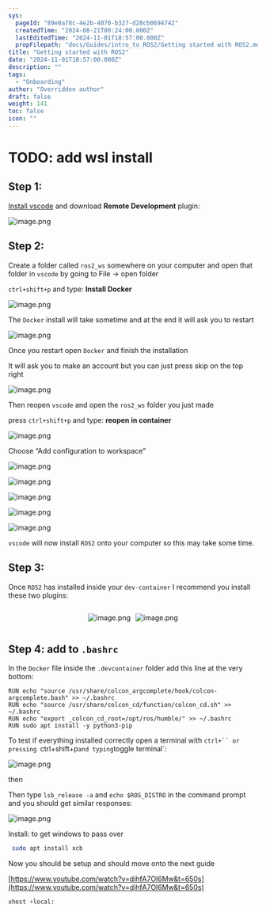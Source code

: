 ```yaml
---
sys:
  pageId: "89e0a78c-4e2b-4070-b327-d28cb0694742"
  createdTime: "2024-08-21T00:24:00.000Z"
  lastEditedTime: "2024-11-01T18:57:00.000Z"
  propFilepath: "docs/Guides/intro_to_ROS2/Getting started with ROS2.md"
title: "Getting started with ROS2"
date: "2024-11-01T18:57:00.000Z"
description: ""
tags:
  - "Onboarding"
author: "Overridden author"
draft: false
weight: 141
toc: false
icon: ""
---
```


# TODO: add wsl install

## Step 1:

[Install vscode](https://code.visualstudio.com/download) and download **Remote Development** plugin:

![image.png](https://prod-files-secure.s3.us-west-2.amazonaws.com/d518164a-d88e-44d1-a4ee-3adb3bd8bce0/efb52993-1881-4a40-b95e-6f020334f022/image.png?X-Amz-Algorithm=AWS4-HMAC-SHA256&X-Amz-Content-Sha256=UNSIGNED-PAYLOAD&X-Amz-Credential=ASIAZI2LB466U7M5IZGI%2F20250328%2Fus-west-2%2Fs3%2Faws4_request&X-Amz-Date=20250328T200914Z&X-Amz-Expires=3600&X-Amz-Security-Token=IQoJb3JpZ2luX2VjEPz%2F%2F%2F%2F%2F%2F%2F%2F%2F%2FwEaCXVzLXdlc3QtMiJGMEQCIBsow%2FSDd5tcyV1xns1a96IjOyPnwf0S9yvkmQdqFI1SAiB3e4P54xn0DPV%2BY0sg91ufupEF7GsEvUtX5PKX6X%2Bz3Cr%2FAwhlEAAaDDYzNzQyMzE4MzgwNSIM6TFaGIfvN7ZOnUmlKtwDgs8JpdWbhR%2BgMameXlp5lJtx%2Bl1%2BTay8h56s5y%2F7ep2B6rN23nibEa1WJMMftuawbIDfzYI7o6KzvPtRKU4umrokRwlRqcWiwIqIHelszuAhI0YOWXfOcjMH5Glc9NzpsBwk%2FgT1%2BPQA%2Fxn%2Fs5GC7YF%2BTpSxeVuhwC2vpR05Ozhw6ZfCkn%2FTi1OJDFNwkN7soQo%2FG%2F9i9jTzgNmGwYTP%2BDCz3itWhx95ygj7n8njnjr%2FdRjmxTc%2Faw1nKQ8mSDmxKMW43pYwKJuL2GOwe7M5NLmmrwDKPtcuRZtUyyDtYnJw8L88mAH1hP65E0ymnSbDpGg4W2T8uIEbK0TnFgzbRDf4nG%2BPPApjfGfvjNxDzHy6RS9IPRfU96%2BN0f1z%2Fv7xkYoKLObEKZctjlbx%2BTmEzanFogs9yOaB%2BlYK66f%2B8eav1FAcUkfnLQLHMEUnA8sFovyDH2hhc%2BDmdd8gerRUQo6ewDDZrSbU9cShI7SsGikOcwIDrbe9lok%2BDgO2l1iQfE2YqbcH0pTdpLzfqyC98M60ygFbcMx4fLzJLr9c9WCo%2FlQBjDTMOeWbVPoLTyofG727v6M1Mhc56TlrELUC7jIZZhNa%2BsVMhxY7utGNPGlwqy%2BYleZ0RZz6WncwqvWbvwY6pgFtKvsABNmR5sUeuUkISKX4T9HVojj8BwjcT9%2FieiqsnU2ueBJFVDJ37hzH%2Fx6Ovr29UnIWdwQUK3h0TzPhM2qy0cGrjmiy4V2fzRVU3LQsY0NXLwEQfgkRCMvR%2FNWMZuCmI%2BL%2BoazIM%2FR9xu42RQeJCd4xcP8gjggqdBgtV76QJZPSSaDLHTYkpy3F3blvc%2FEO762GnuqcaI1MSv%2Bi%2FxWEppen0IyI&X-Amz-Signature=67fa2d05000391b71e120ab69870612efd63a7967fe4f8f61df98a0c8260d5e9&X-Amz-SignedHeaders=host&x-id=GetObject)

## Step 2:

Create a folder called `ros2_ws` somewhere on your computer and open that folder in `vscode` by going to File → open folder 

`ctrl+shift+p` and type: **Install Docker**

![image.png](https://prod-files-secure.s3.us-west-2.amazonaws.com/d518164a-d88e-44d1-a4ee-3adb3bd8bce0/2269dc0e-1cd5-47ff-bceb-c04ad9b2eab0/image.png?X-Amz-Algorithm=AWS4-HMAC-SHA256&X-Amz-Content-Sha256=UNSIGNED-PAYLOAD&X-Amz-Credential=ASIAZI2LB466U7M5IZGI%2F20250328%2Fus-west-2%2Fs3%2Faws4_request&X-Amz-Date=20250328T200914Z&X-Amz-Expires=3600&X-Amz-Security-Token=IQoJb3JpZ2luX2VjEPz%2F%2F%2F%2F%2F%2F%2F%2F%2F%2FwEaCXVzLXdlc3QtMiJGMEQCIBsow%2FSDd5tcyV1xns1a96IjOyPnwf0S9yvkmQdqFI1SAiB3e4P54xn0DPV%2BY0sg91ufupEF7GsEvUtX5PKX6X%2Bz3Cr%2FAwhlEAAaDDYzNzQyMzE4MzgwNSIM6TFaGIfvN7ZOnUmlKtwDgs8JpdWbhR%2BgMameXlp5lJtx%2Bl1%2BTay8h56s5y%2F7ep2B6rN23nibEa1WJMMftuawbIDfzYI7o6KzvPtRKU4umrokRwlRqcWiwIqIHelszuAhI0YOWXfOcjMH5Glc9NzpsBwk%2FgT1%2BPQA%2Fxn%2Fs5GC7YF%2BTpSxeVuhwC2vpR05Ozhw6ZfCkn%2FTi1OJDFNwkN7soQo%2FG%2F9i9jTzgNmGwYTP%2BDCz3itWhx95ygj7n8njnjr%2FdRjmxTc%2Faw1nKQ8mSDmxKMW43pYwKJuL2GOwe7M5NLmmrwDKPtcuRZtUyyDtYnJw8L88mAH1hP65E0ymnSbDpGg4W2T8uIEbK0TnFgzbRDf4nG%2BPPApjfGfvjNxDzHy6RS9IPRfU96%2BN0f1z%2Fv7xkYoKLObEKZctjlbx%2BTmEzanFogs9yOaB%2BlYK66f%2B8eav1FAcUkfnLQLHMEUnA8sFovyDH2hhc%2BDmdd8gerRUQo6ewDDZrSbU9cShI7SsGikOcwIDrbe9lok%2BDgO2l1iQfE2YqbcH0pTdpLzfqyC98M60ygFbcMx4fLzJLr9c9WCo%2FlQBjDTMOeWbVPoLTyofG727v6M1Mhc56TlrELUC7jIZZhNa%2BsVMhxY7utGNPGlwqy%2BYleZ0RZz6WncwqvWbvwY6pgFtKvsABNmR5sUeuUkISKX4T9HVojj8BwjcT9%2FieiqsnU2ueBJFVDJ37hzH%2Fx6Ovr29UnIWdwQUK3h0TzPhM2qy0cGrjmiy4V2fzRVU3LQsY0NXLwEQfgkRCMvR%2FNWMZuCmI%2BL%2BoazIM%2FR9xu42RQeJCd4xcP8gjggqdBgtV76QJZPSSaDLHTYkpy3F3blvc%2FEO762GnuqcaI1MSv%2Bi%2FxWEppen0IyI&X-Amz-Signature=1d2135c07e5379d20cd4d6dd5b44433fcc294af5ca70a7fe0affb097711a1db8&X-Amz-SignedHeaders=host&x-id=GetObject)

The `Docker` install will take sometime and at the end it will ask you to restart

![image.png](https://prod-files-secure.s3.us-west-2.amazonaws.com/d518164a-d88e-44d1-a4ee-3adb3bd8bce0/ed233f78-be33-4b1f-b89c-9c346c0e961e/image.png?X-Amz-Algorithm=AWS4-HMAC-SHA256&X-Amz-Content-Sha256=UNSIGNED-PAYLOAD&X-Amz-Credential=ASIAZI2LB466U7M5IZGI%2F20250328%2Fus-west-2%2Fs3%2Faws4_request&X-Amz-Date=20250328T200914Z&X-Amz-Expires=3600&X-Amz-Security-Token=IQoJb3JpZ2luX2VjEPz%2F%2F%2F%2F%2F%2F%2F%2F%2F%2FwEaCXVzLXdlc3QtMiJGMEQCIBsow%2FSDd5tcyV1xns1a96IjOyPnwf0S9yvkmQdqFI1SAiB3e4P54xn0DPV%2BY0sg91ufupEF7GsEvUtX5PKX6X%2Bz3Cr%2FAwhlEAAaDDYzNzQyMzE4MzgwNSIM6TFaGIfvN7ZOnUmlKtwDgs8JpdWbhR%2BgMameXlp5lJtx%2Bl1%2BTay8h56s5y%2F7ep2B6rN23nibEa1WJMMftuawbIDfzYI7o6KzvPtRKU4umrokRwlRqcWiwIqIHelszuAhI0YOWXfOcjMH5Glc9NzpsBwk%2FgT1%2BPQA%2Fxn%2Fs5GC7YF%2BTpSxeVuhwC2vpR05Ozhw6ZfCkn%2FTi1OJDFNwkN7soQo%2FG%2F9i9jTzgNmGwYTP%2BDCz3itWhx95ygj7n8njnjr%2FdRjmxTc%2Faw1nKQ8mSDmxKMW43pYwKJuL2GOwe7M5NLmmrwDKPtcuRZtUyyDtYnJw8L88mAH1hP65E0ymnSbDpGg4W2T8uIEbK0TnFgzbRDf4nG%2BPPApjfGfvjNxDzHy6RS9IPRfU96%2BN0f1z%2Fv7xkYoKLObEKZctjlbx%2BTmEzanFogs9yOaB%2BlYK66f%2B8eav1FAcUkfnLQLHMEUnA8sFovyDH2hhc%2BDmdd8gerRUQo6ewDDZrSbU9cShI7SsGikOcwIDrbe9lok%2BDgO2l1iQfE2YqbcH0pTdpLzfqyC98M60ygFbcMx4fLzJLr9c9WCo%2FlQBjDTMOeWbVPoLTyofG727v6M1Mhc56TlrELUC7jIZZhNa%2BsVMhxY7utGNPGlwqy%2BYleZ0RZz6WncwqvWbvwY6pgFtKvsABNmR5sUeuUkISKX4T9HVojj8BwjcT9%2FieiqsnU2ueBJFVDJ37hzH%2Fx6Ovr29UnIWdwQUK3h0TzPhM2qy0cGrjmiy4V2fzRVU3LQsY0NXLwEQfgkRCMvR%2FNWMZuCmI%2BL%2BoazIM%2FR9xu42RQeJCd4xcP8gjggqdBgtV76QJZPSSaDLHTYkpy3F3blvc%2FEO762GnuqcaI1MSv%2Bi%2FxWEppen0IyI&X-Amz-Signature=c12ed8e9be45fd451216386746bb60cf890e3985c6be3c32371009ccfa4088c2&X-Amz-SignedHeaders=host&x-id=GetObject)

Once you restart open `Docker` and finish the installation

It will ask you to make an account but you can just press skip on the top right

![image.png](https://prod-files-secure.s3.us-west-2.amazonaws.com/d518164a-d88e-44d1-a4ee-3adb3bd8bce0/21010ad9-1659-4fd9-9f59-9932a09b2a3d/image.png?X-Amz-Algorithm=AWS4-HMAC-SHA256&X-Amz-Content-Sha256=UNSIGNED-PAYLOAD&X-Amz-Credential=ASIAZI2LB466U7M5IZGI%2F20250328%2Fus-west-2%2Fs3%2Faws4_request&X-Amz-Date=20250328T200914Z&X-Amz-Expires=3600&X-Amz-Security-Token=IQoJb3JpZ2luX2VjEPz%2F%2F%2F%2F%2F%2F%2F%2F%2F%2FwEaCXVzLXdlc3QtMiJGMEQCIBsow%2FSDd5tcyV1xns1a96IjOyPnwf0S9yvkmQdqFI1SAiB3e4P54xn0DPV%2BY0sg91ufupEF7GsEvUtX5PKX6X%2Bz3Cr%2FAwhlEAAaDDYzNzQyMzE4MzgwNSIM6TFaGIfvN7ZOnUmlKtwDgs8JpdWbhR%2BgMameXlp5lJtx%2Bl1%2BTay8h56s5y%2F7ep2B6rN23nibEa1WJMMftuawbIDfzYI7o6KzvPtRKU4umrokRwlRqcWiwIqIHelszuAhI0YOWXfOcjMH5Glc9NzpsBwk%2FgT1%2BPQA%2Fxn%2Fs5GC7YF%2BTpSxeVuhwC2vpR05Ozhw6ZfCkn%2FTi1OJDFNwkN7soQo%2FG%2F9i9jTzgNmGwYTP%2BDCz3itWhx95ygj7n8njnjr%2FdRjmxTc%2Faw1nKQ8mSDmxKMW43pYwKJuL2GOwe7M5NLmmrwDKPtcuRZtUyyDtYnJw8L88mAH1hP65E0ymnSbDpGg4W2T8uIEbK0TnFgzbRDf4nG%2BPPApjfGfvjNxDzHy6RS9IPRfU96%2BN0f1z%2Fv7xkYoKLObEKZctjlbx%2BTmEzanFogs9yOaB%2BlYK66f%2B8eav1FAcUkfnLQLHMEUnA8sFovyDH2hhc%2BDmdd8gerRUQo6ewDDZrSbU9cShI7SsGikOcwIDrbe9lok%2BDgO2l1iQfE2YqbcH0pTdpLzfqyC98M60ygFbcMx4fLzJLr9c9WCo%2FlQBjDTMOeWbVPoLTyofG727v6M1Mhc56TlrELUC7jIZZhNa%2BsVMhxY7utGNPGlwqy%2BYleZ0RZz6WncwqvWbvwY6pgFtKvsABNmR5sUeuUkISKX4T9HVojj8BwjcT9%2FieiqsnU2ueBJFVDJ37hzH%2Fx6Ovr29UnIWdwQUK3h0TzPhM2qy0cGrjmiy4V2fzRVU3LQsY0NXLwEQfgkRCMvR%2FNWMZuCmI%2BL%2BoazIM%2FR9xu42RQeJCd4xcP8gjggqdBgtV76QJZPSSaDLHTYkpy3F3blvc%2FEO762GnuqcaI1MSv%2Bi%2FxWEppen0IyI&X-Amz-Signature=f4d089d0d7ca13ffd97d3fdb6c0b286059cdb9d105333a9dab399fd314672b5b&X-Amz-SignedHeaders=host&x-id=GetObject)

Then reopen `vscode` and open the `ros2_ws` folder you just made

press `ctrl+shift+p` and type: **reopen in container**

![image.png](https://prod-files-secure.s3.us-west-2.amazonaws.com/d518164a-d88e-44d1-a4ee-3adb3bd8bce0/4e93b8c2-41ad-488c-8095-c74205196118/image.png?X-Amz-Algorithm=AWS4-HMAC-SHA256&X-Amz-Content-Sha256=UNSIGNED-PAYLOAD&X-Amz-Credential=ASIAZI2LB466U7M5IZGI%2F20250328%2Fus-west-2%2Fs3%2Faws4_request&X-Amz-Date=20250328T200914Z&X-Amz-Expires=3600&X-Amz-Security-Token=IQoJb3JpZ2luX2VjEPz%2F%2F%2F%2F%2F%2F%2F%2F%2F%2FwEaCXVzLXdlc3QtMiJGMEQCIBsow%2FSDd5tcyV1xns1a96IjOyPnwf0S9yvkmQdqFI1SAiB3e4P54xn0DPV%2BY0sg91ufupEF7GsEvUtX5PKX6X%2Bz3Cr%2FAwhlEAAaDDYzNzQyMzE4MzgwNSIM6TFaGIfvN7ZOnUmlKtwDgs8JpdWbhR%2BgMameXlp5lJtx%2Bl1%2BTay8h56s5y%2F7ep2B6rN23nibEa1WJMMftuawbIDfzYI7o6KzvPtRKU4umrokRwlRqcWiwIqIHelszuAhI0YOWXfOcjMH5Glc9NzpsBwk%2FgT1%2BPQA%2Fxn%2Fs5GC7YF%2BTpSxeVuhwC2vpR05Ozhw6ZfCkn%2FTi1OJDFNwkN7soQo%2FG%2F9i9jTzgNmGwYTP%2BDCz3itWhx95ygj7n8njnjr%2FdRjmxTc%2Faw1nKQ8mSDmxKMW43pYwKJuL2GOwe7M5NLmmrwDKPtcuRZtUyyDtYnJw8L88mAH1hP65E0ymnSbDpGg4W2T8uIEbK0TnFgzbRDf4nG%2BPPApjfGfvjNxDzHy6RS9IPRfU96%2BN0f1z%2Fv7xkYoKLObEKZctjlbx%2BTmEzanFogs9yOaB%2BlYK66f%2B8eav1FAcUkfnLQLHMEUnA8sFovyDH2hhc%2BDmdd8gerRUQo6ewDDZrSbU9cShI7SsGikOcwIDrbe9lok%2BDgO2l1iQfE2YqbcH0pTdpLzfqyC98M60ygFbcMx4fLzJLr9c9WCo%2FlQBjDTMOeWbVPoLTyofG727v6M1Mhc56TlrELUC7jIZZhNa%2BsVMhxY7utGNPGlwqy%2BYleZ0RZz6WncwqvWbvwY6pgFtKvsABNmR5sUeuUkISKX4T9HVojj8BwjcT9%2FieiqsnU2ueBJFVDJ37hzH%2Fx6Ovr29UnIWdwQUK3h0TzPhM2qy0cGrjmiy4V2fzRVU3LQsY0NXLwEQfgkRCMvR%2FNWMZuCmI%2BL%2BoazIM%2FR9xu42RQeJCd4xcP8gjggqdBgtV76QJZPSSaDLHTYkpy3F3blvc%2FEO762GnuqcaI1MSv%2Bi%2FxWEppen0IyI&X-Amz-Signature=1587c03a22c1adee772a396553d4674aa21479d353faadf3c6f44b8c60ba241d&X-Amz-SignedHeaders=host&x-id=GetObject)

Choose “Add configuration to workspace”

![image.png](https://prod-files-secure.s3.us-west-2.amazonaws.com/d518164a-d88e-44d1-a4ee-3adb3bd8bce0/9560b282-5060-4989-ba37-97e7b2c22476/image.png?X-Amz-Algorithm=AWS4-HMAC-SHA256&X-Amz-Content-Sha256=UNSIGNED-PAYLOAD&X-Amz-Credential=ASIAZI2LB466U7M5IZGI%2F20250328%2Fus-west-2%2Fs3%2Faws4_request&X-Amz-Date=20250328T200914Z&X-Amz-Expires=3600&X-Amz-Security-Token=IQoJb3JpZ2luX2VjEPz%2F%2F%2F%2F%2F%2F%2F%2F%2F%2FwEaCXVzLXdlc3QtMiJGMEQCIBsow%2FSDd5tcyV1xns1a96IjOyPnwf0S9yvkmQdqFI1SAiB3e4P54xn0DPV%2BY0sg91ufupEF7GsEvUtX5PKX6X%2Bz3Cr%2FAwhlEAAaDDYzNzQyMzE4MzgwNSIM6TFaGIfvN7ZOnUmlKtwDgs8JpdWbhR%2BgMameXlp5lJtx%2Bl1%2BTay8h56s5y%2F7ep2B6rN23nibEa1WJMMftuawbIDfzYI7o6KzvPtRKU4umrokRwlRqcWiwIqIHelszuAhI0YOWXfOcjMH5Glc9NzpsBwk%2FgT1%2BPQA%2Fxn%2Fs5GC7YF%2BTpSxeVuhwC2vpR05Ozhw6ZfCkn%2FTi1OJDFNwkN7soQo%2FG%2F9i9jTzgNmGwYTP%2BDCz3itWhx95ygj7n8njnjr%2FdRjmxTc%2Faw1nKQ8mSDmxKMW43pYwKJuL2GOwe7M5NLmmrwDKPtcuRZtUyyDtYnJw8L88mAH1hP65E0ymnSbDpGg4W2T8uIEbK0TnFgzbRDf4nG%2BPPApjfGfvjNxDzHy6RS9IPRfU96%2BN0f1z%2Fv7xkYoKLObEKZctjlbx%2BTmEzanFogs9yOaB%2BlYK66f%2B8eav1FAcUkfnLQLHMEUnA8sFovyDH2hhc%2BDmdd8gerRUQo6ewDDZrSbU9cShI7SsGikOcwIDrbe9lok%2BDgO2l1iQfE2YqbcH0pTdpLzfqyC98M60ygFbcMx4fLzJLr9c9WCo%2FlQBjDTMOeWbVPoLTyofG727v6M1Mhc56TlrELUC7jIZZhNa%2BsVMhxY7utGNPGlwqy%2BYleZ0RZz6WncwqvWbvwY6pgFtKvsABNmR5sUeuUkISKX4T9HVojj8BwjcT9%2FieiqsnU2ueBJFVDJ37hzH%2Fx6Ovr29UnIWdwQUK3h0TzPhM2qy0cGrjmiy4V2fzRVU3LQsY0NXLwEQfgkRCMvR%2FNWMZuCmI%2BL%2BoazIM%2FR9xu42RQeJCd4xcP8gjggqdBgtV76QJZPSSaDLHTYkpy3F3blvc%2FEO762GnuqcaI1MSv%2Bi%2FxWEppen0IyI&X-Amz-Signature=4082c5ede53245e3723aeb3d7336bc940ff1090a083f2dc29aef2288c38068e4&X-Amz-SignedHeaders=host&x-id=GetObject)

![image.png](https://prod-files-secure.s3.us-west-2.amazonaws.com/d518164a-d88e-44d1-a4ee-3adb3bd8bce0/2ee63f81-886b-48e8-a553-dc6e5eac99e4/image.png?X-Amz-Algorithm=AWS4-HMAC-SHA256&X-Amz-Content-Sha256=UNSIGNED-PAYLOAD&X-Amz-Credential=ASIAZI2LB466U7M5IZGI%2F20250328%2Fus-west-2%2Fs3%2Faws4_request&X-Amz-Date=20250328T200914Z&X-Amz-Expires=3600&X-Amz-Security-Token=IQoJb3JpZ2luX2VjEPz%2F%2F%2F%2F%2F%2F%2F%2F%2F%2FwEaCXVzLXdlc3QtMiJGMEQCIBsow%2FSDd5tcyV1xns1a96IjOyPnwf0S9yvkmQdqFI1SAiB3e4P54xn0DPV%2BY0sg91ufupEF7GsEvUtX5PKX6X%2Bz3Cr%2FAwhlEAAaDDYzNzQyMzE4MzgwNSIM6TFaGIfvN7ZOnUmlKtwDgs8JpdWbhR%2BgMameXlp5lJtx%2Bl1%2BTay8h56s5y%2F7ep2B6rN23nibEa1WJMMftuawbIDfzYI7o6KzvPtRKU4umrokRwlRqcWiwIqIHelszuAhI0YOWXfOcjMH5Glc9NzpsBwk%2FgT1%2BPQA%2Fxn%2Fs5GC7YF%2BTpSxeVuhwC2vpR05Ozhw6ZfCkn%2FTi1OJDFNwkN7soQo%2FG%2F9i9jTzgNmGwYTP%2BDCz3itWhx95ygj7n8njnjr%2FdRjmxTc%2Faw1nKQ8mSDmxKMW43pYwKJuL2GOwe7M5NLmmrwDKPtcuRZtUyyDtYnJw8L88mAH1hP65E0ymnSbDpGg4W2T8uIEbK0TnFgzbRDf4nG%2BPPApjfGfvjNxDzHy6RS9IPRfU96%2BN0f1z%2Fv7xkYoKLObEKZctjlbx%2BTmEzanFogs9yOaB%2BlYK66f%2B8eav1FAcUkfnLQLHMEUnA8sFovyDH2hhc%2BDmdd8gerRUQo6ewDDZrSbU9cShI7SsGikOcwIDrbe9lok%2BDgO2l1iQfE2YqbcH0pTdpLzfqyC98M60ygFbcMx4fLzJLr9c9WCo%2FlQBjDTMOeWbVPoLTyofG727v6M1Mhc56TlrELUC7jIZZhNa%2BsVMhxY7utGNPGlwqy%2BYleZ0RZz6WncwqvWbvwY6pgFtKvsABNmR5sUeuUkISKX4T9HVojj8BwjcT9%2FieiqsnU2ueBJFVDJ37hzH%2Fx6Ovr29UnIWdwQUK3h0TzPhM2qy0cGrjmiy4V2fzRVU3LQsY0NXLwEQfgkRCMvR%2FNWMZuCmI%2BL%2BoazIM%2FR9xu42RQeJCd4xcP8gjggqdBgtV76QJZPSSaDLHTYkpy3F3blvc%2FEO762GnuqcaI1MSv%2Bi%2FxWEppen0IyI&X-Amz-Signature=d51288cc5737814e3a7615c9216071af368295b0a58888fc325b7462da7e0829&X-Amz-SignedHeaders=host&x-id=GetObject)

![image.png](https://prod-files-secure.s3.us-west-2.amazonaws.com/d518164a-d88e-44d1-a4ee-3adb3bd8bce0/ae1580b2-b048-407e-aed9-b584224a7a04/image.png?X-Amz-Algorithm=AWS4-HMAC-SHA256&X-Amz-Content-Sha256=UNSIGNED-PAYLOAD&X-Amz-Credential=ASIAZI2LB466U7M5IZGI%2F20250328%2Fus-west-2%2Fs3%2Faws4_request&X-Amz-Date=20250328T200914Z&X-Amz-Expires=3600&X-Amz-Security-Token=IQoJb3JpZ2luX2VjEPz%2F%2F%2F%2F%2F%2F%2F%2F%2F%2FwEaCXVzLXdlc3QtMiJGMEQCIBsow%2FSDd5tcyV1xns1a96IjOyPnwf0S9yvkmQdqFI1SAiB3e4P54xn0DPV%2BY0sg91ufupEF7GsEvUtX5PKX6X%2Bz3Cr%2FAwhlEAAaDDYzNzQyMzE4MzgwNSIM6TFaGIfvN7ZOnUmlKtwDgs8JpdWbhR%2BgMameXlp5lJtx%2Bl1%2BTay8h56s5y%2F7ep2B6rN23nibEa1WJMMftuawbIDfzYI7o6KzvPtRKU4umrokRwlRqcWiwIqIHelszuAhI0YOWXfOcjMH5Glc9NzpsBwk%2FgT1%2BPQA%2Fxn%2Fs5GC7YF%2BTpSxeVuhwC2vpR05Ozhw6ZfCkn%2FTi1OJDFNwkN7soQo%2FG%2F9i9jTzgNmGwYTP%2BDCz3itWhx95ygj7n8njnjr%2FdRjmxTc%2Faw1nKQ8mSDmxKMW43pYwKJuL2GOwe7M5NLmmrwDKPtcuRZtUyyDtYnJw8L88mAH1hP65E0ymnSbDpGg4W2T8uIEbK0TnFgzbRDf4nG%2BPPApjfGfvjNxDzHy6RS9IPRfU96%2BN0f1z%2Fv7xkYoKLObEKZctjlbx%2BTmEzanFogs9yOaB%2BlYK66f%2B8eav1FAcUkfnLQLHMEUnA8sFovyDH2hhc%2BDmdd8gerRUQo6ewDDZrSbU9cShI7SsGikOcwIDrbe9lok%2BDgO2l1iQfE2YqbcH0pTdpLzfqyC98M60ygFbcMx4fLzJLr9c9WCo%2FlQBjDTMOeWbVPoLTyofG727v6M1Mhc56TlrELUC7jIZZhNa%2BsVMhxY7utGNPGlwqy%2BYleZ0RZz6WncwqvWbvwY6pgFtKvsABNmR5sUeuUkISKX4T9HVojj8BwjcT9%2FieiqsnU2ueBJFVDJ37hzH%2Fx6Ovr29UnIWdwQUK3h0TzPhM2qy0cGrjmiy4V2fzRVU3LQsY0NXLwEQfgkRCMvR%2FNWMZuCmI%2BL%2BoazIM%2FR9xu42RQeJCd4xcP8gjggqdBgtV76QJZPSSaDLHTYkpy3F3blvc%2FEO762GnuqcaI1MSv%2Bi%2FxWEppen0IyI&X-Amz-Signature=3b54312709c56afc787aed7dab415111fa4e7b660c4bddda1501c51e43d4d5ce&X-Amz-SignedHeaders=host&x-id=GetObject)

![image.png](https://prod-files-secure.s3.us-west-2.amazonaws.com/d518164a-d88e-44d1-a4ee-3adb3bd8bce0/53255b28-f75e-430f-b9e3-c0ac8577e42b/image.png?X-Amz-Algorithm=AWS4-HMAC-SHA256&X-Amz-Content-Sha256=UNSIGNED-PAYLOAD&X-Amz-Credential=ASIAZI2LB466U7M5IZGI%2F20250328%2Fus-west-2%2Fs3%2Faws4_request&X-Amz-Date=20250328T200914Z&X-Amz-Expires=3600&X-Amz-Security-Token=IQoJb3JpZ2luX2VjEPz%2F%2F%2F%2F%2F%2F%2F%2F%2F%2FwEaCXVzLXdlc3QtMiJGMEQCIBsow%2FSDd5tcyV1xns1a96IjOyPnwf0S9yvkmQdqFI1SAiB3e4P54xn0DPV%2BY0sg91ufupEF7GsEvUtX5PKX6X%2Bz3Cr%2FAwhlEAAaDDYzNzQyMzE4MzgwNSIM6TFaGIfvN7ZOnUmlKtwDgs8JpdWbhR%2BgMameXlp5lJtx%2Bl1%2BTay8h56s5y%2F7ep2B6rN23nibEa1WJMMftuawbIDfzYI7o6KzvPtRKU4umrokRwlRqcWiwIqIHelszuAhI0YOWXfOcjMH5Glc9NzpsBwk%2FgT1%2BPQA%2Fxn%2Fs5GC7YF%2BTpSxeVuhwC2vpR05Ozhw6ZfCkn%2FTi1OJDFNwkN7soQo%2FG%2F9i9jTzgNmGwYTP%2BDCz3itWhx95ygj7n8njnjr%2FdRjmxTc%2Faw1nKQ8mSDmxKMW43pYwKJuL2GOwe7M5NLmmrwDKPtcuRZtUyyDtYnJw8L88mAH1hP65E0ymnSbDpGg4W2T8uIEbK0TnFgzbRDf4nG%2BPPApjfGfvjNxDzHy6RS9IPRfU96%2BN0f1z%2Fv7xkYoKLObEKZctjlbx%2BTmEzanFogs9yOaB%2BlYK66f%2B8eav1FAcUkfnLQLHMEUnA8sFovyDH2hhc%2BDmdd8gerRUQo6ewDDZrSbU9cShI7SsGikOcwIDrbe9lok%2BDgO2l1iQfE2YqbcH0pTdpLzfqyC98M60ygFbcMx4fLzJLr9c9WCo%2FlQBjDTMOeWbVPoLTyofG727v6M1Mhc56TlrELUC7jIZZhNa%2BsVMhxY7utGNPGlwqy%2BYleZ0RZz6WncwqvWbvwY6pgFtKvsABNmR5sUeuUkISKX4T9HVojj8BwjcT9%2FieiqsnU2ueBJFVDJ37hzH%2Fx6Ovr29UnIWdwQUK3h0TzPhM2qy0cGrjmiy4V2fzRVU3LQsY0NXLwEQfgkRCMvR%2FNWMZuCmI%2BL%2BoazIM%2FR9xu42RQeJCd4xcP8gjggqdBgtV76QJZPSSaDLHTYkpy3F3blvc%2FEO762GnuqcaI1MSv%2Bi%2FxWEppen0IyI&X-Amz-Signature=567529284e27cead600d8dda82a6f9340ea66cfeb5a4efcf12c5b409ad69a468&X-Amz-SignedHeaders=host&x-id=GetObject)

![image.png](https://prod-files-secure.s3.us-west-2.amazonaws.com/d518164a-d88e-44d1-a4ee-3adb3bd8bce0/7c562767-5af9-4ffb-97d1-327bcdf4ee00/image.png?X-Amz-Algorithm=AWS4-HMAC-SHA256&X-Amz-Content-Sha256=UNSIGNED-PAYLOAD&X-Amz-Credential=ASIAZI2LB466U7M5IZGI%2F20250328%2Fus-west-2%2Fs3%2Faws4_request&X-Amz-Date=20250328T200914Z&X-Amz-Expires=3600&X-Amz-Security-Token=IQoJb3JpZ2luX2VjEPz%2F%2F%2F%2F%2F%2F%2F%2F%2F%2FwEaCXVzLXdlc3QtMiJGMEQCIBsow%2FSDd5tcyV1xns1a96IjOyPnwf0S9yvkmQdqFI1SAiB3e4P54xn0DPV%2BY0sg91ufupEF7GsEvUtX5PKX6X%2Bz3Cr%2FAwhlEAAaDDYzNzQyMzE4MzgwNSIM6TFaGIfvN7ZOnUmlKtwDgs8JpdWbhR%2BgMameXlp5lJtx%2Bl1%2BTay8h56s5y%2F7ep2B6rN23nibEa1WJMMftuawbIDfzYI7o6KzvPtRKU4umrokRwlRqcWiwIqIHelszuAhI0YOWXfOcjMH5Glc9NzpsBwk%2FgT1%2BPQA%2Fxn%2Fs5GC7YF%2BTpSxeVuhwC2vpR05Ozhw6ZfCkn%2FTi1OJDFNwkN7soQo%2FG%2F9i9jTzgNmGwYTP%2BDCz3itWhx95ygj7n8njnjr%2FdRjmxTc%2Faw1nKQ8mSDmxKMW43pYwKJuL2GOwe7M5NLmmrwDKPtcuRZtUyyDtYnJw8L88mAH1hP65E0ymnSbDpGg4W2T8uIEbK0TnFgzbRDf4nG%2BPPApjfGfvjNxDzHy6RS9IPRfU96%2BN0f1z%2Fv7xkYoKLObEKZctjlbx%2BTmEzanFogs9yOaB%2BlYK66f%2B8eav1FAcUkfnLQLHMEUnA8sFovyDH2hhc%2BDmdd8gerRUQo6ewDDZrSbU9cShI7SsGikOcwIDrbe9lok%2BDgO2l1iQfE2YqbcH0pTdpLzfqyC98M60ygFbcMx4fLzJLr9c9WCo%2FlQBjDTMOeWbVPoLTyofG727v6M1Mhc56TlrELUC7jIZZhNa%2BsVMhxY7utGNPGlwqy%2BYleZ0RZz6WncwqvWbvwY6pgFtKvsABNmR5sUeuUkISKX4T9HVojj8BwjcT9%2FieiqsnU2ueBJFVDJ37hzH%2Fx6Ovr29UnIWdwQUK3h0TzPhM2qy0cGrjmiy4V2fzRVU3LQsY0NXLwEQfgkRCMvR%2FNWMZuCmI%2BL%2BoazIM%2FR9xu42RQeJCd4xcP8gjggqdBgtV76QJZPSSaDLHTYkpy3F3blvc%2FEO762GnuqcaI1MSv%2Bi%2FxWEppen0IyI&X-Amz-Signature=7db1139d95a3b7443b4a0349bfdc458e08c0c18f4b9e630af2a0ef86ab92e326&X-Amz-SignedHeaders=host&x-id=GetObject)

`vscode` will now install `ROS2` onto your computer so this may take some time.

## Step 3:

Once `ROS2` has installed inside your `dev-container` I recommend you install these two plugins:

<div style="display: flex;flex-direction: row; column-gap:10px; max-width: 630px;justify-content: center;">
<div>

![image.png](https://prod-files-secure.s3.us-west-2.amazonaws.com/d518164a-d88e-44d1-a4ee-3adb3bd8bce0/3fc3d550-5a54-4ba1-ba6b-faa01cdb7369/image.png?X-Amz-Algorithm=AWS4-HMAC-SHA256&X-Amz-Content-Sha256=UNSIGNED-PAYLOAD&X-Amz-Credential=ASIAZI2LB466XC4ADBDU%2F20250328%2Fus-west-2%2Fs3%2Faws4_request&X-Amz-Date=20250328T200926Z&X-Amz-Expires=3600&X-Amz-Security-Token=IQoJb3JpZ2luX2VjEPz%2F%2F%2F%2F%2F%2F%2F%2F%2F%2FwEaCXVzLXdlc3QtMiJHMEUCIQCL0Wb4tKgYhLaS7rIMXD86NdD5EaIVFN1fMzJoa%2B%2ByegIgJ%2FEPBSsWUt3mq8CdONtl9X3XK%2BybNPcykyXI5aL33SEq%2FwMIZRAAGgw2Mzc0MjMxODM4MDUiDDrBz6cUfQqj9iMTKSrcA5Y5BOqWvvIDvIZSBzRnea4zFDoy%2Fp3rYTig1cYXVMiq5NTz7AA1qvyDcBxtDf3AfkJxPo0TaarPReuQknkFsqjG1nOX9v50d9uWmEOwil5JsKYryAzXq2uoTfa2SBVgmslCR4TyKATUGGiAB01qmHajU%2F5KNyC50Uv%2BUz9C2U0IcSe2gm4KyArdz2BzDFQLa2rgSlfgTPfoKiluHs%2BVa0j0rPEf%2FN0GO9SRSD5M%2BqOsZ%2FoGrjHvVZ7%2B5MfrXdm1gIn0qxYyZdQzTyckFgfnh0MVqR38PC%2F4xI27hlwAeO0ViChyCWysQ6JqugjI9MbFSkcM9ZH1JO2f72%2B1OYn1DO4VdCS8ggdnxy21yQVxOB9eowQVN5jK87r38bP0WKiGaVyl0k93UK5G%2Fb4vs52MpeZJGU9nOABp7Xzf7r5bVdYNpYkLzTqI4j8BSmWmx%2FQGZDFC1Gu577fz%2BKwYSUuw4GELei86iuskonnl30fe7Y7zrf3vxJujZyrFmDAZsU7UhFn3aBVN8xSJnfOkoVblwNMQZfCK%2F2cbIu1yLNPwOE1JE0OAxgCycC6pkwkqnRhECGD2KOv57IIENuvkqQso2OQy4shRjUJNoOd01v%2BWAaURA1UdlMB7v7EDLP8WMKH0m78GOqUBuzbontQDgotZrSgBsQicBbxcwzNJy628gHVJrjW0sKYX8yvuOgkQMXuCdCNJzVdYA7HAknVLDHDuj2qQayeinanYZ%2BQFWWNeN3CZmXe3lhshGjhQH6bDyESvxHrzCtqjSCGy8dmNxypwZD%2BddU4LAIApNL1kSp3qDF1mdTpySvoxUNzO0y3TW6bTS2mZr008CYt3lrrsKBMQlfuf5hgHJSFIVI4C&X-Amz-Signature=6e842557d4a535909d3faa2d4ee930a72880b23768a1e3547e4988d81930ca5c&X-Amz-SignedHeaders=host&x-id=GetObject)

</div>
<div>

![image.png](https://prod-files-secure.s3.us-west-2.amazonaws.com/d518164a-d88e-44d1-a4ee-3adb3bd8bce0/d994cc66-13c2-4093-a5a3-f84cf4601a82/image.png?X-Amz-Algorithm=AWS4-HMAC-SHA256&X-Amz-Content-Sha256=UNSIGNED-PAYLOAD&X-Amz-Credential=ASIAZI2LB4667GRGOY5P%2F20250328%2Fus-west-2%2Fs3%2Faws4_request&X-Amz-Date=20250328T200928Z&X-Amz-Expires=3600&X-Amz-Security-Token=IQoJb3JpZ2luX2VjEPz%2F%2F%2F%2F%2F%2F%2F%2F%2F%2FwEaCXVzLXdlc3QtMiJHMEUCIQCqB7dT1SmUQ4yD%2BaMNW%2Fya7bfXRgqGbvh746NXXN0%2BwQIgHz6S%2BBjrJ2JAOGkv4ZlWb4BFc4ylsi8i7VD1DNxCxGcq%2FwMIZRAAGgw2Mzc0MjMxODM4MDUiDIM3BslSfoH%2BedugDircAzhwgc2kOvYlffW59c%2BKajOfKhsZnghxtEvs1a1R5o%2BpGqc6jJndXOkKCAIBbyNFAz5vKmkLIlmIwiFW3Y0soOrr94xBPCibtrwlXmlHYXiqC9pqalWtIez89J2EffMbF2sm6tYzghQk09VfkUOV1TXpyBw8%2F34181bjeEmBsqWyPlMPPQJ8wcE8LXMnhsomoJsmdr0KQ8a%2F0pxajy%2BnDDLPDheXShQv2F%2BC3oDS%2BM0gcRo52Ew0huALl4vNehsyJgRLUjLWzYHKCrGtoi1xpgwc3KX%2BY%2FI7t8MsTrdjbyiBDznxSQhPdCxwde1bLFDa3GH994JICnCZb3rHVagdcJUSZ7%2Fa92UOC%2FrbzFem%2BWIdowlwa5%2FkhbnYps%2B0yiIQUGpQ9D5ngLCPN7QXqeGUKt9j524AbZq0lIY%2FMF3AMlb3VFzi17mcj3csUKC%2BxOEP8JbJI0c1qQhf%2FVzRWDuqKD9qCBzIhlwIPFJplD4lJRdetbGIGMrIK1XXyQQicPfBR3GS1ZUlnjJOj7P7PHos%2BuP6q3GMNo3ksjdVHEVyB2BxqtPS26isg%2B5%2BquxKyR0hSPYdWH2oPNjNpAv%2ByVSmlQW6ZzQ0a6jEFzt3Rc%2FMkEAjldRk%2BTguPdok7kfAMNn0m78GOqUB%2FSuFeXtTlhvuGXOclTYMGUdBPH%2Bb4bWrjZ0gnfZ5jhpE%2BwFN746n1fAfLXiAXc%2Fiv1P6%2BTtK38JvUArD9ghe30KHYhGnAMbqTy7KwNeH1sglGsYbYo2DYO7FKFhrdXRzgmHLhEYUl6cioIf898eMhuKBzbpS6ztSjd1a0FPzrNs1xlIJdFZDgOmeKqLJCv1fZnyf2blgUMRtkkOGqmHyfmtbkZ3g&X-Amz-Signature=7e7307eda15b5c2b63fd6b9f631cf8da7aed6c896f18b3f0198a377064eab588&X-Amz-SignedHeaders=host&x-id=GetObject)

</div>
</div>

## Step 4: add to `.bashrc`

In the `Docker` file inside the `.devcontainer` folder add this line at the very bottom: 

```docker
RUN echo "source /usr/share/colcon_argcomplete/hook/colcon-argcomplete.bash" >> ~/.bashrc
RUN echo "source /usr/share/colcon_cd/function/colcon_cd.sh" >> ~/.bashrc
RUN echo "export _colcon_cd_root=/opt/ros/humble/" >> ~/.bashrc
RUN sudo apt install -y python3-pip 
```

To test if everything installed correctly open a terminal with `ctrl+`` or pressing `ctrl+shift+p` and typing `toggle terminal`:

![image.png](https://prod-files-secure.s3.us-west-2.amazonaws.com/d518164a-d88e-44d1-a4ee-3adb3bd8bce0/6a4943d8-b04e-4c02-9a58-775f3384d1a5/image.png?X-Amz-Algorithm=AWS4-HMAC-SHA256&X-Amz-Content-Sha256=UNSIGNED-PAYLOAD&X-Amz-Credential=ASIAZI2LB466U7M5IZGI%2F20250328%2Fus-west-2%2Fs3%2Faws4_request&X-Amz-Date=20250328T200914Z&X-Amz-Expires=3600&X-Amz-Security-Token=IQoJb3JpZ2luX2VjEPz%2F%2F%2F%2F%2F%2F%2F%2F%2F%2FwEaCXVzLXdlc3QtMiJGMEQCIBsow%2FSDd5tcyV1xns1a96IjOyPnwf0S9yvkmQdqFI1SAiB3e4P54xn0DPV%2BY0sg91ufupEF7GsEvUtX5PKX6X%2Bz3Cr%2FAwhlEAAaDDYzNzQyMzE4MzgwNSIM6TFaGIfvN7ZOnUmlKtwDgs8JpdWbhR%2BgMameXlp5lJtx%2Bl1%2BTay8h56s5y%2F7ep2B6rN23nibEa1WJMMftuawbIDfzYI7o6KzvPtRKU4umrokRwlRqcWiwIqIHelszuAhI0YOWXfOcjMH5Glc9NzpsBwk%2FgT1%2BPQA%2Fxn%2Fs5GC7YF%2BTpSxeVuhwC2vpR05Ozhw6ZfCkn%2FTi1OJDFNwkN7soQo%2FG%2F9i9jTzgNmGwYTP%2BDCz3itWhx95ygj7n8njnjr%2FdRjmxTc%2Faw1nKQ8mSDmxKMW43pYwKJuL2GOwe7M5NLmmrwDKPtcuRZtUyyDtYnJw8L88mAH1hP65E0ymnSbDpGg4W2T8uIEbK0TnFgzbRDf4nG%2BPPApjfGfvjNxDzHy6RS9IPRfU96%2BN0f1z%2Fv7xkYoKLObEKZctjlbx%2BTmEzanFogs9yOaB%2BlYK66f%2B8eav1FAcUkfnLQLHMEUnA8sFovyDH2hhc%2BDmdd8gerRUQo6ewDDZrSbU9cShI7SsGikOcwIDrbe9lok%2BDgO2l1iQfE2YqbcH0pTdpLzfqyC98M60ygFbcMx4fLzJLr9c9WCo%2FlQBjDTMOeWbVPoLTyofG727v6M1Mhc56TlrELUC7jIZZhNa%2BsVMhxY7utGNPGlwqy%2BYleZ0RZz6WncwqvWbvwY6pgFtKvsABNmR5sUeuUkISKX4T9HVojj8BwjcT9%2FieiqsnU2ueBJFVDJ37hzH%2Fx6Ovr29UnIWdwQUK3h0TzPhM2qy0cGrjmiy4V2fzRVU3LQsY0NXLwEQfgkRCMvR%2FNWMZuCmI%2BL%2BoazIM%2FR9xu42RQeJCd4xcP8gjggqdBgtV76QJZPSSaDLHTYkpy3F3blvc%2FEO762GnuqcaI1MSv%2Bi%2FxWEppen0IyI&X-Amz-Signature=9a6aa0b4d3c4386c0825eebc37883f0425d416831dab7bcbf0c62b9067120327&X-Amz-SignedHeaders=host&x-id=GetObject)

then 

Then type `lsb_release -a` and `echo $ROS_DISTRO` in the command prompt and you should get similar responses:

![image.png](https://prod-files-secure.s3.us-west-2.amazonaws.com/d518164a-d88e-44d1-a4ee-3adb3bd8bce0/3e635dec-a805-4e85-8b9e-d000e5b71a4e/image.png?X-Amz-Algorithm=AWS4-HMAC-SHA256&X-Amz-Content-Sha256=UNSIGNED-PAYLOAD&X-Amz-Credential=ASIAZI2LB466U7M5IZGI%2F20250328%2Fus-west-2%2Fs3%2Faws4_request&X-Amz-Date=20250328T200914Z&X-Amz-Expires=3600&X-Amz-Security-Token=IQoJb3JpZ2luX2VjEPz%2F%2F%2F%2F%2F%2F%2F%2F%2F%2FwEaCXVzLXdlc3QtMiJGMEQCIBsow%2FSDd5tcyV1xns1a96IjOyPnwf0S9yvkmQdqFI1SAiB3e4P54xn0DPV%2BY0sg91ufupEF7GsEvUtX5PKX6X%2Bz3Cr%2FAwhlEAAaDDYzNzQyMzE4MzgwNSIM6TFaGIfvN7ZOnUmlKtwDgs8JpdWbhR%2BgMameXlp5lJtx%2Bl1%2BTay8h56s5y%2F7ep2B6rN23nibEa1WJMMftuawbIDfzYI7o6KzvPtRKU4umrokRwlRqcWiwIqIHelszuAhI0YOWXfOcjMH5Glc9NzpsBwk%2FgT1%2BPQA%2Fxn%2Fs5GC7YF%2BTpSxeVuhwC2vpR05Ozhw6ZfCkn%2FTi1OJDFNwkN7soQo%2FG%2F9i9jTzgNmGwYTP%2BDCz3itWhx95ygj7n8njnjr%2FdRjmxTc%2Faw1nKQ8mSDmxKMW43pYwKJuL2GOwe7M5NLmmrwDKPtcuRZtUyyDtYnJw8L88mAH1hP65E0ymnSbDpGg4W2T8uIEbK0TnFgzbRDf4nG%2BPPApjfGfvjNxDzHy6RS9IPRfU96%2BN0f1z%2Fv7xkYoKLObEKZctjlbx%2BTmEzanFogs9yOaB%2BlYK66f%2B8eav1FAcUkfnLQLHMEUnA8sFovyDH2hhc%2BDmdd8gerRUQo6ewDDZrSbU9cShI7SsGikOcwIDrbe9lok%2BDgO2l1iQfE2YqbcH0pTdpLzfqyC98M60ygFbcMx4fLzJLr9c9WCo%2FlQBjDTMOeWbVPoLTyofG727v6M1Mhc56TlrELUC7jIZZhNa%2BsVMhxY7utGNPGlwqy%2BYleZ0RZz6WncwqvWbvwY6pgFtKvsABNmR5sUeuUkISKX4T9HVojj8BwjcT9%2FieiqsnU2ueBJFVDJ37hzH%2Fx6Ovr29UnIWdwQUK3h0TzPhM2qy0cGrjmiy4V2fzRVU3LQsY0NXLwEQfgkRCMvR%2FNWMZuCmI%2BL%2BoazIM%2FR9xu42RQeJCd4xcP8gjggqdBgtV76QJZPSSaDLHTYkpy3F3blvc%2FEO762GnuqcaI1MSv%2Bi%2FxWEppen0IyI&X-Amz-Signature=03bafe64184bd625d2957993fa361df6660d2f02103f8dfa01b6b9240e8db558&X-Amz-SignedHeaders=host&x-id=GetObject)

Install:  to get windows to pass over

```bash
 sudo apt install xcb
```

Now you should be setup and should move onto the next guide 

[https://www.youtube.com/watch?v=dihfA7Ol6Mw&t=650s](https://www.youtube.com/watch?v=dihfA7Ol6Mw&t=650s)

```python
xhost +local:
```
